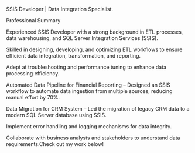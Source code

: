 SSIS Developer | Data Integration Specialist.

Professional Summary

Experienced SSIS Developer with a strong background in ETL processes, data warehousing, and SQL Server Integration Services (SSIS).

Skilled in designing, developing, and optimizing ETL workflows to ensure efficient data integration, transformation, and reporting.

Adept at troubleshooting and performance tuning to enhance data processing efficiency.

Automated Data Pipeline for Financial Reporting – Designed an SSIS workflow to automate data ingestion from multiple sources, reducing manual effort by 70%.

Data Migration for CRM System – Led the migration of legacy CRM data to a modern SQL Server database using SSIS.

Implement error handling and logging mechanisms for data integrity.

Collaborate with business analysts and stakeholders to understand data requirements.Check out my work below!
